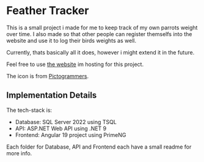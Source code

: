 # Feather Tracker
This is a small project i made for me to keep track of my own parrots weight over time.
I also made so that other people can register themselfs into the website and use it to 
log their birds weights as well.

Currently, thats basically all it does, however i might extend it in the future.

Feel free to use [the website](https://feathertracker.dk) im hosting for this project.

The icon is from [Pictogrammers](https://pictogrammers.com/).

## Implementation Details

The tech-stack is:
* Database: SQL Server 2022 using TSQL
* API:      ASP.NET Web API using .NET 9
* Frontend: Angular 19 project using PrimeNG

Each folder for Database, API and Frontend each have a small readme for more info.
 